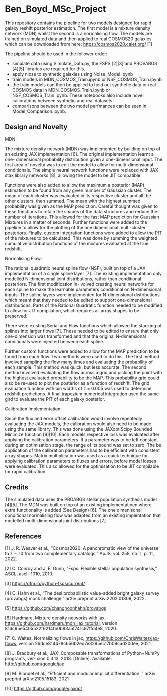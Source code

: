 # Ben_Boyd_MSc_Project


This repository contains the pipeline for two models designed for rapid galaxy reshift posterior estimation. The first model is a mixture density network (MDN) whilst the second is a normalising flow. The models are trained on simulated data and then applied to real COSMOS20 galaxies which can be downloaded from here: https://cosmos2020.calet.org/ [1]

The pipeline should be used in the follower order:

- simulate data using Simulate_Data.py, the FSPS [2][3] and PROVABGS [4][5] libraries are required for this.
- apply niose to synthetic galaxies using Noise_Model.ipynb
- train models in MDN_COSMOS_Train.ipynb or NSF_COSMOS_Train.ipynb
- the train models can then be applied to held out synthetic data or real COSMOS data in MDN_COSMOS_Train.ipynb or NSF_COSMOS_Train.ipynb. These notebooks also include novel calibrations between synthetic and real datasets.
- comparisons between the two model perfmances can be seen in Model_Comparison.ipynb.


## Design and Novelty

MDN: 

The mixture density network (MDN) was implemented by building
on top of an existing JAX implementation [6]. The original implementation learnt a one-
dimensional probability distribution given a one-dimensional input. The first area of novelty
was to edit the model to allow for multi-dimensional conditionals. The simple neural network
functions were replaced with JAX stax library networks [8], allowing the model to be JIT compatible.

Functions were also added to allow the maximum a posterior (MAP) estimation to be
found from any given number of Gaussian cluster. The mean of each cluster was evaluated in its
respective cluster and all the other clusters, then summed. The mean with the highest summed
probability was given as the MAP prediction. Careful thought was given to these functions to
retain the shapes of the data structures and reduce the number of iterations. This allowed for
the fast MAP prediction for Gaussian Mixtures in a matter of seconds. Further functions were
added to the pipeline to allow for the plotting of the one dimensional multi-cluster posteriors.
Finally, custom integration functions were added to allow the PIT of the mixtures to
be calculated. This was done by summing the weighted cumulative distribution functions of the
mixtures evaluated at the true redshift.

Normalising Flow:

The rational quadratic neural spline flow (NSF), built on top of a
JAX implementation of a single spline layer [7]. The existing implementation only modelled
N-dimensional joint distributions, rather than conditional posteriors. The first modification in-
volved creating neural networks for each spline to make the learnable parameters conditional
on N-dimensional inputs. The spline layers were implemented for N-dimensional distributions
which meant that they needed to be edited to support one-dimensional distributions. Parts of the
Rational Quadratic function needed to be modified to allow for JIT compilation, which requires
all array shapes to be preserved.

There were existing Serial and Flow functions which allowed the stacking of splines into
larger flows [7]. These needed to be edited to ensure that only one-dimension was transformed
and that the original N-dimensional conditionals were injected between each spline.


Further custom functions were added to allow for the MAP prediction to be found from
each flow. Two methods were used to do this. The first method involved sampling the flow
many times and evaluating the probability of each sample. This method was quick, but less
accurate. The second method involved evaluating the flow across a grid and picking the point
with the highest evaluated probability to be the MAP. This probability grid could also be re-used
to plot the posterior as a function of redshift. The grid evaluation function with bin widths of
z = 0.005 was used to determine redshift predictions. A final trapezium numerical integration
used the same gird to evaluate the PIT of each galaxy posterior.


Calibration Implementation:

Since the flux and error offset calibration would involve repeatedly evaluating the JAX models,
the calibration would also need to be made using the same library. This was done using the
JAXopt Scipy Bounded Minimize function [9][10]. Each models respective loss was evaluated 
after applying the calibration parameters. If a parameter was to be left constant during an
optimisation stage, the range of its bound was set to zero. The be application of the calibration
parameters had to be efficient with consistent array shapes. Matrix multiplication was used as
a quick technique for applying calibration parameters to fluxes and errors, before model losses
were evaluated. This also allowed for the optimisation to be JIT compilable for rapid calibration.


## Credits

The simulated data uses the PROABGS stellar population synthesis model [4][5]. The MDN was built on top of an existing implementatioen where extra functionality is added (See Design) [6]. The one dimenisonal conditional normalising flow was adapted from an existing implentation that modelled multi-dimensional joint distributions [7]. 

## References

[1] J. R. Weaver et al., “Cosmos2020: A panchromatic view of the universe to z ∼ 10 from
two complementary catalogs,” ApJS, vol. 258, no. 1, p. 11, 2022.

[2] C. Conroy and J. E. Gunn, “Fsps: Flexible stellar population synthesis,” ASCL, ascl–
1010, 2010.

[3] https://dfm.io/python-fsps/current/

[4] C. Hahn et al., “The desi probabilistic value-added bright galaxy survey (provabgs) mock
challenge,” arXiv preprint arXiv:2202.01809, 2022.

[5] https://github.com/changhoonhahn/provabgs

[6] Hardmare, Mixture density networks with jax, https://github.com/hardmaru/mdn_jax_tutorial, version 816c95e5405522f6214fb0b83a5f741c97ffd4e8, 2020.

[7] C. Waites, Normalizing flows in jax, https://github.com/ChrisWaites/jax-flows, version 26dce814478c656b2ed7e3295ec17b09cad200ee, 2021.

[8] J. Bradbury et al., JAX: Composable transformations of Python+NumPy programs, ver-
sion 0.3.13, 2018. [Online]. Available: http://github.com/google/jax

[9] M. Blondel et al., “Efficient and modular implicit differentiation
,” arXiv preprint arXiv:2105.15183, 2021

[10] https://github.com/google/jaxopt
